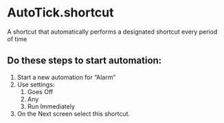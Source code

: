 # AutoTick.shortcut
A shortcut that automatically performs a designated shortcut every period of time


## Do these steps to start automation:
1. Start a new automation for “Alarm”
2. Use settings:
    1. Goes Off
    2. Any
    3. Run Immediately
3. On the Next screen select this shortcut.
